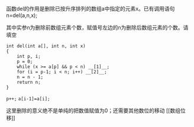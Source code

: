 函数del的作用是删除已按升序排列的数组a中指定的元素x。已有调用语句n=del(a,n,x);

其中实参n为删除前数组元素个数，赋值号左边的n为删除后数组元素的个数。请填空

```
int del(int a[], int n, int x)
{
    int p, i;
    p = 0;
    while (x >= a[p] && p < n) __[1]__;
    for (i = p-1; i < n; i++) __[2]__;
    n = n - 1;
    return n;
}
```
`p++;`
`a[i-1]=a[i];`

这里删除的意义绝不是单纯的把数值赋值为0；还需要其他数位的移动
[[数组位移]]